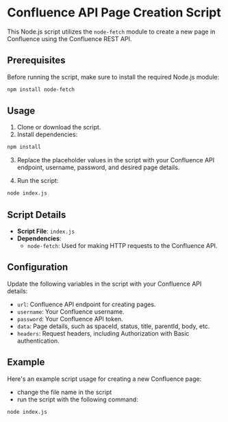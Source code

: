 # Confluence API Page Creation Script

This Node.js script utilizes the `node-fetch` module to create a new page in Confluence using the Confluence REST API.

## Prerequisites

Before running the script, make sure to install the required Node.js module:

```bash
npm install node-fetch
```

## Usage

1. Clone or download the script.
2. Install dependencies:

```bash
npm install
```

3. Replace the placeholder values in the script with your Confluence API endpoint, username, password, and desired page details.

4. Run the script:

```bash
node index.js
```

## Script Details

- **Script File**: `index.js`
- **Dependencies**:
  - `node-fetch`: Used for making HTTP requests to the Confluence API.

## Configuration

Update the following variables in the script with your Confluence API details:

- `url`: Confluence API endpoint for creating pages.
- `username`: Your Confluence username.
- `password`: Your Confluence API token.
- `data`: Page details, such as spaceId, status, title, parentId, body, etc.
- `headers`: Request headers, including Authorization with Basic authentication.

## Example

Here's an example script usage for creating a new Confluence page:
- change the file name in the script
- run the script with the following command:

```bash
node index.js
```
